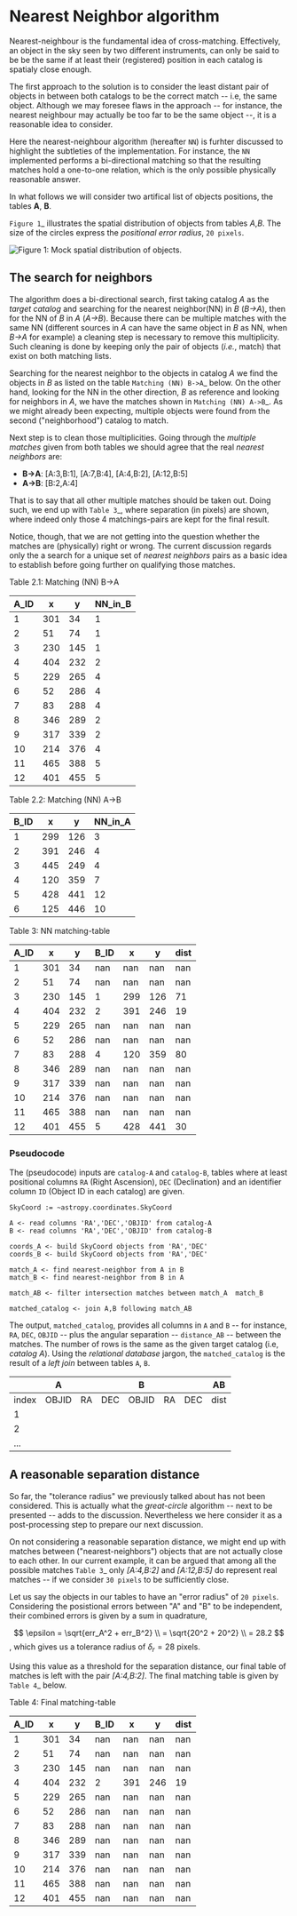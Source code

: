 
# Nearest Neighbor algorithm

Nearest-neighbour is the fundamental idea of cross-matching.
Effectively, an object in the sky seen by two different instruments, can only be said to be
be the same if at least their (registered) position in each catalog is spatialy close enough.

The first approach to the solution is to consider the least distant pair of objects in
between both catalogs to be the correct match -- i.e, the same object.
Although we may foresee flaws in the approach -- for instance, the nearest neighbour may
actually be too far to be the same object --, it is a reasonable idea to consider.

Here the nearest-neighbour algorithm (hereafter `NN`) is furhter discussed to highlight
the subtleties of the implementation.
For instance, the `NN` implemented performs a bi-directional matching so that the
resulting matches hold a one-to-one relation, which is the only possible physically
reasonable answer.

In what follows we will consider two artifical list of objects positions,
the tables **A**, **B**.

`Figure 1`_ illustrates the spatial distribution of objects from tables *A*,*B*.
The size of the circles express the *positional error radius*, ``20 pixels``.

![Figure 1: Mock spatial distribution of objects.](images/xmatch/TOY_artificial_obj_distro_2_explain_matchAB_labeled.png)


## The search for neighbors

The algorithm does a bi-directional search, first taking catalog *A* as the *target catalog*
and searching for the nearest neighbor(NN) in *B* (*B->A*), then for the NN of *B* in *A*
(*A->B*).
Because there can be multiple matches with the same NN (different sources in *A* can have the
same object in *B* as NN, when *B->A* for example) a cleaning step is necessary to remove this
multiplicity.
Such cleaning is done by keeping only the pair of objects (*i.e.*, match) that exist on both
matching lists.

Searching for the nearest neighbor to the objects in catalog *A* we find the objects
in *B* as listed on the  table `Matching (NN) B->A`_ below.
On the other hand, looking for the NN in the other direction, *B* as reference and
looking for neighbors in *A*, we have the matches shown in `Matching (NN) A->B`_.
As we might already been expecting, multiple objects were found from the second
("neighborhood") catalog to match.

Next step is to clean those multiplicities. Going through the *multiple matches*
given from both tables we should agree that the real *nearest neighbors* are:

* **B->A**: [A:3,B:1], [A:7,B:4], [A:4,B:2], [A:12,B:5]
* **A->B**: [B:2,A:4]

That is to say that all other multiple matches should be taken out.
Doing such, we end up with `Table 3`_, where separation (in pixels) are shown,
where indeed only those 4 matchings-pairs are kept for the final result.

Notice, though, that we are not getting into the question whether the matches
are (physically) right or wrong.
The current discussion regards only the a search for a unique set of *nearest neighbors*
pairs as a basic idea to establish before going further on qualifying those matches.

Table 2.1: Matching (NN) B->A

A_ID | x | y | NN_in_B
--- | --- | --- | ---
1 | 301 | 34 | 1
2 | 51 | 74 | 1
3 | 230 | 145 | 1
4 | 404 | 232 | 2
5 | 229 | 265 | 4
6 | 52 | 286 | 4
7 | 83 | 288 | 4
8 | 346 | 289 | 2
9 | 317 | 339 | 2
10 | 214 | 376 | 4
11 | 465 | 388 | 5
12 | 401 | 455 | 5


Table 2.2: Matching (NN) A->B

B_ID | x | y | NN_in_A
--- | --- | --- | ---
1 | 299 | 126 | 3
2 | 391 | 246 | 4
3 | 445 | 249 | 4
4 | 120 | 359 | 7
5 | 428 | 441 | 12
6 | 125 | 446 | 10


Table 3: NN matching-table

A_ID | x | y | B_ID | x | y | dist
--- | --- | --- | --- | --- | --- | ---
1 | 301 | 34 | nan | nan | nan | nan
2 | 51 | 74 | nan | nan | nan | nan
3 | 230 | 145 | 1 | 299 | 126 | 71
4 | 404 | 232 | 2 | 391 | 246 | 19
5 | 229 | 265 | nan | nan | nan | nan
6 | 52 | 286 | nan | nan | nan | nan
7 | 83 | 288 | 4 | 120 | 359 | 80
8 | 346 | 289 | nan | nan | nan | nan
9 | 317 | 339 | nan | nan | nan | nan
10 | 214 | 376 | nan | nan | nan | nan
11 | 465 | 388 | nan | nan | nan | nan
12 | 401 | 455 | 5 | 428 | 441 | 30



### Pseudocode

The (pseudocode) inputs are ``catalog-A`` and ``catalog-B``, tables where at least
positional columns ``RA`` (Right Ascension), ``DEC`` (Declination) and an identifier
column ``ID`` (Object ID in each catalog) are given.

```
SkyCoord := ~astropy.coordinates.SkyCoord

A <- read columns 'RA','DEC','OBJID' from catalog-A
B <- read columns 'RA','DEC','OBJID' from catalog-B

coords_A <- build SkyCoord objects from 'RA','DEC'
coords_B <- build SkyCoord objects from 'RA','DEC'

match_A <- find nearest-neighbor from A in B
match_B <- find nearest-neighbor from B in A

match_AB <- filter intersection matches between match_A  match_B

matched_catalog <- join A,B following match_AB
```

The output, ``matched_catalog``, provides all columns in ``A`` and ``B``
-- for instance, ``RA``, ``DEC``, ``OBJID`` -- plus the angular separation
-- ``distance_AB`` -- between the matches.
The number of rows is the same as the given target catalog (i.e, *catalog A*).
Using the *relational database* jargon, the ``matched_catalog`` is the result of
a *left join* between tables ``A``, ``B``.

|     | A   |     |     | B   |     |     |  AB
| --- | --- | --- | --- | --- | --- | --- | ---
| index | OBJID | RA | DEC | OBJID | RA | DEC | dist
| 1    |    |    |    |    |    |    |    |
| 2    |    |    |    |    |    |    |    |
| ...  |    |    |    |    |    |    |    |


## A reasonable separation distance

So far, the "tolerance radius" we previously talked about has not been considered.
This is actually what the *great-circle* algorithm -- next to be presented --
adds to the discussion.
Nevertheless we here consider it as a post-processing step to prepare our next discussion.

On not considering a reasonable separation distance, we might end up with matches between
("nearest-neighbors") objects that are not actually close to each other.
In our current example, it can be argued that among all the possible matches `Table 3`_
only *[A:4,B:2]* and *[A:12,B:5]* do represent real matches -- if we consider ``30 pixels``
to be sufficiently close.

Let us say the objects in our tables to have an "error radius" of ``20 pixels``.
Considering the posistional errors between "A" and "B" to be independent,
their combined errors is given by a sum in quadrature,

$$
   \epsilon = \sqrt{err_A^2 + err_B^2} \\
            = \sqrt{20^2 + 20^2} \\
            = 28.2
$$
, which gives us a tolerance radius of $\delta_r = 28$ pixels.

Using this value as a threshold for the separation distance, our final table of matches
is left with the pair *[A:4,B:2]*.
The final matching table is given by `Table 4`_ below.

Table 4: Final matching-table

A_ID | x | y | B_ID | x | y | dist
--- | --- | --- | --- | --- | --- | ---
1 | 301 | 34 | nan | nan | nan | nan
2 | 51 | 74 | nan | nan | nan | nan
3 | 230 | 145 | nan | nan | nan | nan
4 | 404 | 232 | 2 | 391 | 246 | 19
5 | 229 | 265 | nan | nan | nan | nan
6 | 52 | 286 | nan | nan | nan | nan
7 | 83 | 288 | nan | nan | nan | nan
8 | 346 | 289 | nan | nan | nan | nan
9 | 317 | 339 | nan | nan | nan | nan
10 | 214 | 376 | nan | nan | nan | nan
11 | 465 | 388 | nan | nan | nan | nan
12 | 401 | 455 | nan | nan | nan | nan
